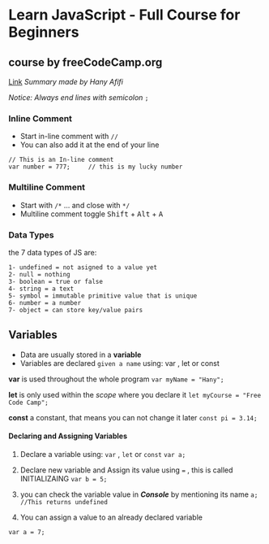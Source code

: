 # Learn JavaScript - Full Course for Beginners
##  course by freeCodeCamp.org
[Link](https://www.youtube.com/watch?v=PkZNo7MFNFg)
*Summary made by Hany Afifi*

 *Notice: Always end lines with semicolon* `;`

### Inline Comment
- Start in-line comment with `//`
- You can also add it at the end of your line
```
// This is an In-line comment
var number = 777;     // this is my lucky number
```


### Multiline Comment
- Start with `/*` ... and close with `*/`
- Multiline comment toggle <kbd>Shift</kbd> + <kbd>Alt</kbd> + <kbd>A</kbd> 


### Data Types
the 7 data types of JS are:
```
1- undefined = not asigned to a value yet
2- null = nothing
3- boolean = true or false
4- string = a text
5- symbol = immutable primitive value that is unique
6- number = a number
7- object = can store key/value pairs
```


## Variables

- Data are usually stored in a **variable**
- Variables are declared `given a name` using:  var ,  let or const

**var**
is used throughout the whole program
`var myName = "Hany";`

**let**
is only used within the _scope_ where you declare it
`let myCourse = "Free Code Camp";`

**const**
a constant, that means you can not change it later
`const pi = 3.14;`


#### Declaring and Assigning Variables
1. Declare a variable using: `var` , `let` or `const`
`var a;`

2. Declare new variable and Assign its value using `=` , this is called INITIALIZAING
`var b = 5;`

3. you can check the variable value in  _**Console**_ by mentioning its name
`a;`  `//This returns undefined`

4. You can assign a value to an already declared variable
```
var a = 7;
